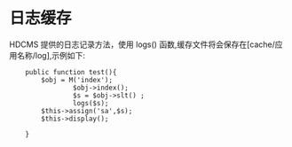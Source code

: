 日志缓存
===

HDCMS 提供的日志记录方法，使用 logs() 函数,缓存文件将会保存在[cache/应用名称/log],示例如下:
```
    public function test(){
        $obj = M('index');
                $obj->index();
                $s = $obj->slt() ;
                logs($s);
        $this->assign('sa',$s);
        $this->display();
        
    }
```

